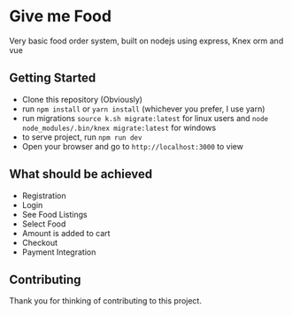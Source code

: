 # Give me Food
Very basic food order system, built on nodejs using express, Knex orm and vue

## Getting Started

- Clone this repository (Obviously)
- run `npm install` or `yarn install` (whichever you prefer, I use yarn)
- run migrations `source k.sh migrate:latest` for linux users and `node node_modules/.bin/knex migrate:latest` for windows
- to serve project, run `npm run dev`
- Open your browser and go to `http://localhost:3000` to view


## What should be achieved
- Registration
- Login
- See Food Listings
- Select Food
- Amount is added to cart
- Checkout
- Payment Integration


## Contributing

Thank you for thinking of contributing to this project. 
